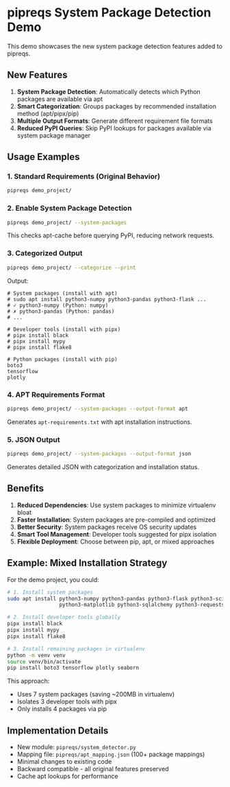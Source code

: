 # pipreqs System Package Detection Demo

This demo showcases the new system package detection features added to pipreqs.

## New Features

1. **System Package Detection**: Automatically detects which Python packages are available via apt
2. **Smart Categorization**: Groups packages by recommended installation method (apt/pipx/pip)
3. **Multiple Output Formats**: Generate different requirement file formats
4. **Reduced PyPI Queries**: Skip PyPI lookups for packages available via system package manager

## Usage Examples

### 1. Standard Requirements (Original Behavior)
```bash
pipreqs demo_project/
```

### 2. Enable System Package Detection
```bash
pipreqs demo_project/ --system-packages
```
This checks apt-cache before querying PyPI, reducing network requests.

### 3. Categorized Output
```bash
pipreqs demo_project/ --categorize --print
```
Output:
```
# System packages (install with apt)
# sudo apt install python3-numpy python3-pandas python3-flask ...
# ✓ python3-numpy (Python: numpy)
# ✗ python3-pandas (Python: pandas) 
# ...

# Developer tools (install with pipx)
# pipx install black
# pipx install mypy
# pipx install flake8

# Python packages (install with pip)
boto3
tensorflow
plotly
```

### 4. APT Requirements Format
```bash
pipreqs demo_project/ --system-packages --output-format apt
```
Generates `apt-requirements.txt` with apt installation instructions.

### 5. JSON Output
```bash
pipreqs demo_project/ --system-packages --output-format json
```
Generates detailed JSON with categorization and installation status.

## Benefits

1. **Reduced Dependencies**: Use system packages to minimize virtualenv bloat
2. **Faster Installation**: System packages are pre-compiled and optimized
3. **Better Security**: System packages receive OS security updates
4. **Smart Tool Management**: Developer tools suggested for pipx isolation
5. **Flexible Deployment**: Choose between pip, apt, or mixed approaches

## Example: Mixed Installation Strategy

For the demo project, you could:
```bash
# 1. Install system packages
sudo apt install python3-numpy python3-pandas python3-flask python3-scipy \
                 python3-matplotlib python3-sqlalchemy python3-requests

# 2. Install developer tools globally
pipx install black
pipx install mypy
pipx install flake8

# 3. Install remaining packages in virtualenv
python -m venv venv
source venv/bin/activate
pip install boto3 tensorflow plotly seaborn
```

This approach:
- Uses 7 system packages (saving ~200MB in virtualenv)
- Isolates 3 developer tools with pipx
- Only installs 4 packages via pip

## Implementation Details

- New module: `pipreqs/system_detector.py`
- Mapping file: `pipreqs/apt_mapping.json` (100+ package mappings)
- Minimal changes to existing code
- Backward compatible - all original features preserved
- Cache apt lookups for performance